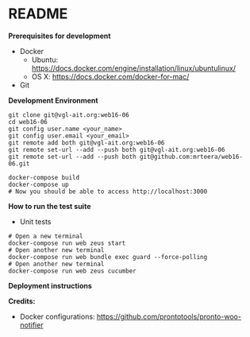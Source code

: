 # README
**Prerequisites for development**
- Docker
  - Ubuntu: https://docs.docker.com/engine/installation/linux/ubuntulinux/
  - OS X: https://docs.docker.com/docker-for-mac/
- Git

**Development Environment**
```
git clone git@vgl-ait.org:web16-06
cd web16-06
git config user.name <your_name>
git config user.email <your_email>
git remote add both git@vgl-ait.org:web16-06
git remote set-url --add --push both git@vgl-ait.org:web16-06
git remote set-url --add --push both git@github.com:mrteera/web16-06.git
```
```
docker-compose build
docker-compose up
# Now you should be able to access http://localhost:3000
```

**How to run the test suite**
- Unit tests
```
# Open a new terminal
docker-compose run web zeus start
# Open another new terminal
docker-compose run web bundle exec guard --force-polling
# Open another new terminal
docker-compose run web zeus cucumber
```

**Deployment instructions**

**Credits:**
- Docker configurations: https://github.com/prontotools/pronto-woo-notifier
